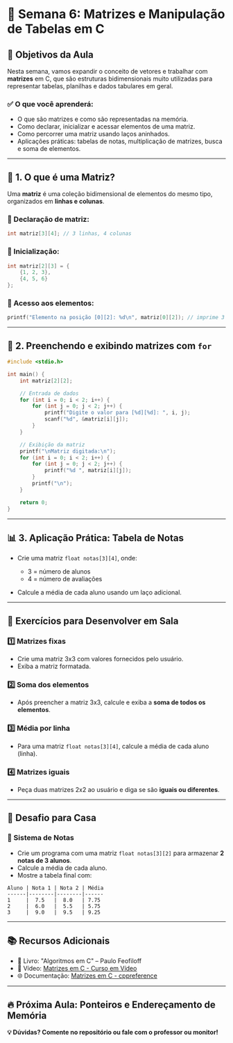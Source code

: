 # 🚀 Semana 6: Matrizes e Manipulação de Tabelas em C

## 📌 Objetivos da Aula
Nesta semana, vamos expandir o conceito de vetores e trabalhar com **matrizes** em C, que são estruturas bidimensionais muito utilizadas para representar tabelas, planilhas e dados tabulares em geral.

### ✅ O que você aprenderá:
- O que são matrizes e como são representadas na memória.
- Como declarar, inicializar e acessar elementos de uma matriz.
- Como percorrer uma matriz usando laços aninhados.
- Aplicações práticas: tabelas de notas, multiplicação de matrizes, busca e soma de elementos.

---

## 📖 1. O que é uma Matriz?
Uma **matriz** é uma coleção bidimensional de elementos do mesmo tipo, organizados em **linhas e colunas**.

### 📌 Declaração de matriz:
```c
int matriz[3][4]; // 3 linhas, 4 colunas
```

### 📌 Inicialização:
```c
int matriz[2][3] = {
    {1, 2, 3},
    {4, 5, 6}
};
```

### 📌 Acesso aos elementos:
```c
printf("Elemento na posição [0][2]: %d\n", matriz[0][2]); // imprime 3
```

---

## 🔄 2. Preenchendo e exibindo matrizes com `for`
```c
#include <stdio.h>

int main() {
    int matriz[2][2];

    // Entrada de dados
    for (int i = 0; i < 2; i++) {
        for (int j = 0; j < 2; j++) {
            printf("Digite o valor para [%d][%d]: ", i, j);
            scanf("%d", &matriz[i][j]);
        }
    }

    // Exibição da matriz
    printf("\nMatriz digitada:\n");
    for (int i = 0; i < 2; i++) {
        for (int j = 0; j < 2; j++) {
            printf("%d ", matriz[i][j]);
        }
        printf("\n");
    }

    return 0;
}
```

---

## 📊 3. Aplicação Prática: Tabela de Notas
- Crie uma matriz `float notas[3][4]`, onde:
  - 3 = número de alunos
  - 4 = número de avaliações

- Calcule a média de cada aluno usando um laço adicional.

---

## 📝 Exercícios para Desenvolver em Sala

### 1️⃣ Matrizes fixas
- Crie uma matriz 3x3 com valores fornecidos pelo usuário.
- Exiba a matriz formatada.

### 2️⃣ Soma dos elementos
- Após preencher a matriz 3x3, calcule e exiba a **soma de todos os elementos**.

### 3️⃣ Média por linha
- Para uma matriz `float notas[3][4]`, calcule a média de cada aluno (linha).

### 4️⃣ Matrizes iguais
- Peça duas matrizes 2x2 ao usuário e diga se são **iguais ou diferentes**.

---

## 🎯 Desafio para Casa

### 📌 Sistema de Notas
- Crie um programa com uma matriz `float notas[3][2]` para armazenar **2 notas de 3 alunos**.
- Calcule a média de cada aluno.
- Mostre a tabela final com:
```
Aluno | Nota 1 | Nota 2 | Média
------|--------|--------|------
1     |  7.5   |  8.0   | 7.75
2     |  6.0   |  5.5   | 5.75
3     |  9.0   |  9.5   | 9.25
```

---

## 📚 Recursos Adicionais
- 📘 Livro: "Algoritmos em C" – Paulo Feofiloff
- 🎥 Vídeo: [Matrizes em C - Curso em Vídeo]([https://www.youtube.com/watch?v=Xu1sZbnTntM](https://www.youtube.com/watch?v=OPa3tY4ne38&pp=ygUfTWF0cml6ZXMgZW0gQyAtIEN1cnNvIGVtIFbDrWRlbw%3D%3D))
- 🌐 Documentação: [Matrizes em C - cppreference](https://en.cppreference.com/w/c/language/array)

---

## 🔥 Próxima Aula: Ponteiros e Endereçamento de Memória

**💡 Dúvidas? Comente no repositório ou fale com o professor ou monitor!**
